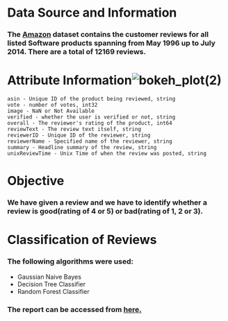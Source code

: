 # Data Source and Information
### The [Amazon](http://deepyeti.ucsd.edu/jianmo/amazon/categoryFilesSmall/Software_5.json.gz/) dataset contains the customer reviews for all listed Software products spanning from May 1996 up to July 2014. There are a total of 12169 reviews.

# Attribute Information![bokeh_plot(2)](https://user-images.githubusercontent.com/40862259/147097460-cfafe5a7-95d4-4bc7-89d3-df1554798992.png)


    asin - Unique ID of the product being reviewed, string
    vote - number of votes, int32
    image - NaN or Not Available
    verified - whether the user is verified or not, string
    overall - The reviewer's rating of the product, int64
    reviewText - The review text itself, string
    reviewerID - Unique ID of the reviewer, string
    reviewerName - Specified name of the reviewer, string
    summary - Headline summary of the review, string
    unixReviewTime - Unix Time of when the review was posted, string
# Objective
### We have given a review and we have to identify whether a review is good(rating of 4 or 5) or bad(rating of 1, 2 or 3).

# Classification of Reviews
### The following algorithms were used:
*   Gaussian Naive Bayes
*  Decision Tree Classifier
* Random Forest Classifier

### The report can be accessed from [here.](https://drive.google.com/file/d/1syKxsey1uXdG4mgB117-bLgd8PSTNBmS/view?usp=sharing)
